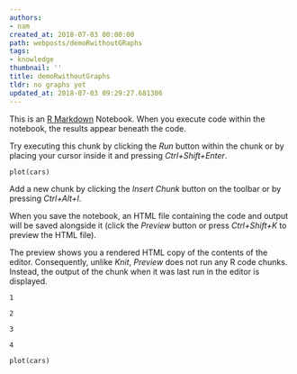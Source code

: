 ```yaml
---
authors:
- nam
created_at: 2018-07-03 00:00:00
path: webposts/demoRwithoutGRaphs
tags:
- knowledge
thumbnail: ''
title: demoRwithoutGraphs
tldr: no graphs yet
updated_at: 2018-07-03 09:29:27.681306
---
```

This is an [R Markdown](http://rmarkdown.rstudio.com) Notebook. When you execute code within the notebook, the results appear beneath the code. 

Try executing this chunk by clicking the *Run* button within the chunk or by placing your cursor inside it and pressing *Ctrl+Shift+Enter*. 

```{r}
plot(cars)
```

Add a new chunk by clicking the *Insert Chunk* button on the toolbar or by pressing *Ctrl+Alt+I*.

When you save the notebook, an HTML file containing the code and output will be saved alongside it (click the *Preview* button or press *Ctrl+Shift+K* to preview the HTML file).

The preview shows you a rendered HTML copy of the contents of the editor. Consequently, unlike *Knit*, *Preview* does not run any R code chunks. Instead, the output of the chunk when it was last run in the editor is displayed.

```{r}
1
```

```{r}
2
```

```{r}
3
```

```{r}
4
```

```{r}
plot(cars)
```
